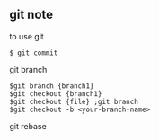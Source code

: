 ## git note
to use git

```shell
$ git commit

```

git branch

```shell
$git branch {branch1}
$git checkout {branch1}
$git checkout {file} ;git branch
$git checkout -b <your-branch-name>
```

git rebase
